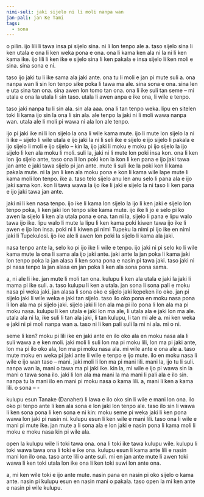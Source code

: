 ```yaml
---
nimi-suli: jaki sijelo ni li moli nanpa wan
jan-pali: jan Ke Tami
tags:
  - sona
---
```

o pilin. ijo lili li tawa insa pi sijelo sina. ni li lon tenpo ale a. taso sijelo sina li ken utala e ona li ken weka pona e ona. ona li kama ken ala ni la ni li ken kama ike. ijo lili li ken ike e sijelo sina li ken pakala e insa sijelo li ken moli e sina. sina sona e ni. 

taso ijo jaki tu li ike sama ala jaki ante. ona tu li moli e jan pi mute suli a. ona nanpa wan li sin lon tenpo sike poka li tawa ma ale. sina sona e ona. sina len e uta sina tan ona. sina awen lon tomo tan ona. ona li ike suli tan seme – mi utala e ona la utala li sin taso. utala li awen anpa e ike ona, li wile e tenpo.

taso jaki nanpa tu li sin ala. sin ala aaa. ona li tan tenpo weka. lipu en sitelen toki li kama ijo sin la ona li sin ala. ale tenpo la jaki ni li moli wawa nanpa wan. utala ale li moli pi wawa ni ala lon ale tenpo. 

ijo pi jaki ike ni li lon sijelo la ona li wile kama mute. ijo li mute lon sijelo la ni li ike – sijelo li wile utala e ijo jaki la ni li seli ike e sijelo e ijo sijelo li pakala e ijo sijelo li moli e ijo sijelo – kin la, ijo jaki li moku e moku pi ijo sijelo la ijo sijelo li ken ala moku li moli. suli la, jaki ni li mute lon poki insa kon. ona li ken lon ijo sijelo ante, taso ona li lon poki kon la kon li ken pana e ijo jaki tawa jan ante e jaki tawa sijelo pi jan ante. mute li suli ike la poki kon li kama pakala mute. ni la jan li ken ala moku pona e kon li kama wile lape mute li kama moli lon tenpo. ike a. taso telo sijelo anu len anu selo li pana ala e ijo jaki sama kon. kon li tawa wawa la ijo ike li jaki e sijelo la ni taso li ken pana e ijo jaki tawa jan ante.

jaki ni li ken nasa tenpo. ijo ike li kama lon sijelo la ijo li ken jaki e sijelo lon tenpo poka, li ken jaki lon tenpo sike kama mute. ijo ike li jo e selo pi ko awen la sijelo li ken ala utala pona e ona. tan ni la, sijelo li pana e lipu walo tawa ijo ike. lipu walo li mute la lipu li ken kama poki kiwen tawa ijo ike li awen e ijo lon insa. poki ni li kiwen pi nimi Tupeku la nimi pi ijo ike en nimi jaki li Tupekulosi. ijo ike ale li awen lon poki la sijelo li kama ala jaki. 


nasa tenpo ante la, selo ko pi ijo ike li wile e tenpo. ijo jaki ni pi selo ko li wile kama mute la ona li sama ala ijo jaki ante. jaki ante la jan poka li kama jaki lon tenpo poka la jan alasa li ken sona pona e nasin pi tawa jaki. taso jaki ni pi nasa tenpo la jan alasa en jan poka li ken ala sona pona sama.

a, ni ale li ike. jan mute li moli tan ona. kulupu li ken ala utala e jaki la jaki li mama pi ike suli. a. taso kulupu li ken a utala. jan sona li sona pali e moku nasa pi weka jaki. jan alasa li sona oko e sijelo jaki kepeken ilo oko. jan pi sijelo jaki li wile weka e jaki tan sijelo. taso ilo oko pona en moku nasa pona li lon ala ma pi sijelo jaki. sijelo jaki li lon ala ma pi ilo pona li lon ala ma pi moku nasa. kulupu li ken utala e jaki lon ma ale, li utala ala e jaki lon ma ale. utala ala ni la, ike suli li tan ala jaki, li tan kulupu, li tan mi ale a. mi ken weka e jaki ni pi moli nanpa wan a. taso ni li ken pali suli la mi ni ala. mi o ni.

seme li ken? moku pi lili ike en jaki ante en ilo oko ala en moku nasa ala li suli wawa a e ken moli. jaki moli li suli lon ma pi moku lili, lon ma pi jaki ante, lon ma pi ilo oko ala, lon ma pi moku nasa ala. mi wile ante e ona ale a. taso mute moku en weka pi jaki ante li wile e tenpo e ijo mute. ilo en moku nasa li wile e ijo wan taso – mani. jaki moli li lon ma pi mani lili. mani la, ijo tu li suli. nanpa wan la, mani o tawa ma pi jaki ike. kin la, mi wile e ijo pi wawa sin la mani o tawa sona ilo. jaki li lon ala ma mani la ma mani li pali ala e ilo sin. nanpa tu la mani ilo en mani pi moku nasa o kama lili. a, mani li ken a kama lili. o sona – - 

kulupu esun Tanake (Danaher) li lawa e ilo oko sin li wile e mani lon ona. ilo oko pi tenpo ante li ken ala sona e lon jaki lon tenpo ale. taso ilo sin li wawa li ken sona pona li ken sona e ni kin: moku seme pi weka jaki li ken pona wawa lon jaki pi nasin ni. kulupu esun li ken wile e mani lili. taso ona li wile e mani pi mute ike. jan mute a li sona ala e lon jaki e nasin pona li kama moli li moku e moku nasa kin pi wile ala.

open la kulupu wile li toki tawa ona. ona li toki ike tawa kulupu wile. kulupu li toki wawa tawa ona li toki e ike ona. kulupu esun li kama ante lili e nasin mani lon ilo ona. taso ante lili o ante suli. mi en jan ante mute li awen toki wawa li ken toki utala lon ike ona li ken toki suwi lon ante ona.

a, mi ken wile toki e ijo ante mute. nasin pana en nasin pi oko sijelo o kama ante. nasin pi kulupu esun en nasin mani o pakala. taso open la mi ken ante e nasin pi wile kulupu.
